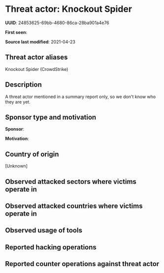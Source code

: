 # Threat actor: Knockout Spider

**UUID**: 24853625-69bb-4680-86ca-28ba901a4e76

**First seen**: 

**Source last modified**: 2021-04-23

## Threat actor aliases

Knockout Spider (CrowdStrike)

## Description

A threat actor mentioned in a summary report only, so we don't know who they are yet.

## Sponsor type and motivation

**Sponsor**: 

**Motivation**: 


## Country of origin

[Unknown]

## Observed attacked sectors where victims operate in



## Observed attacked countries where victims operate in



## Observed usage of tools



## Reported hacking operations



## Reported counter operations against threat actor






